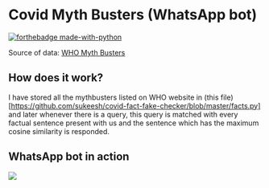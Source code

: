 # Covid Myth Busters (WhatsApp bot)

[![forthebadge made-with-python](http://ForTheBadge.com/images/badges/made-with-python.svg)](https://www.python.org/)


Source of data: [WHO Myth Busters](https://www.who.int/emergencies/diseases/novel-coronavirus-2019/advice-for-public/myth-busters)

## How does it work?

I have stored all the mythbusters listed on WHO website in (this file)[https://github.com/sukeesh/covid-fact-fake-checker/blob/master/facts.py] and later whenever there is a query, this query is matched with every factual sentence present with us and the sentence which has the maximum cosine similarity is responded.

## WhatsApp bot in action

![](WhatsApp-bot.gif)
